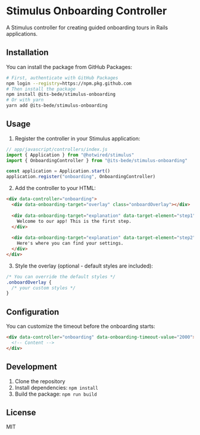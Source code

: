 # Stimulus Onboarding Controller

A Stimulus controller for creating guided onboarding tours in Rails applications.

## Installation

You can install the package from GitHub Packages:

```bash
# First, authenticate with GitHub Packages
npm login --registry=https://npm.pkg.github.com
# Then install the package
npm install @its-bede/stimulus-onboarding
# Or with yarn
yarn add @its-bede/stimulus-onboarding
```

## Usage

1. Register the controller in your Stimulus application:

```javascript
// app/javascript/controllers/index.js
import { Application } from "@hotwired/stimulus"
import { OnboardingController } from "@its-bede/stimulus-onboarding"

const application = Application.start()
application.register("onboarding", OnboardingController)
```

2. Add the controller to your HTML:

```html
<div data-controller="onboarding">
  <div data-onboarding-target="overlay" class="onboardOverlay"></div>
  
  <div data-onboarding-target="explanation" data-target-element="step1">
    Welcome to our app! This is the first step.
  </div>
  
  <div data-onboarding-target="explanation" data-target-element="step2">
    Here's where you can find your settings.
  </div>
</div>
```

3. Style the overlay (optional - default styles are included):

```css
/* You can override the default styles */
.onboardOverlay {
  /* your custom styles */
}
```

## Configuration

You can customize the timeout before the onboarding starts:

```html
<div data-controller="onboarding" data-onboarding-timeout-value="2000">
  <!-- Content -->
</div>
```

## Development

1. Clone the repository
2. Install dependencies: `npm install`
3. Build the package: `npm run build`

## License

MIT